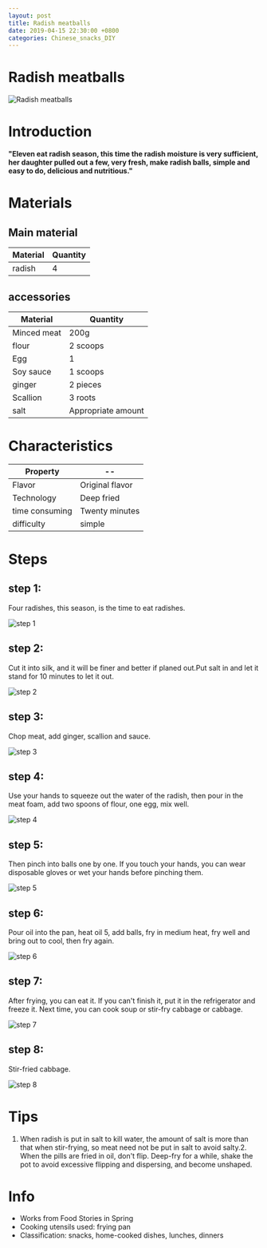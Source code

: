 ```yaml
---
layout: post
title: Radish meatballs
date: 2019-04-15 22:30:00 +0800
categories: Chinese_snacks_DIY
---
```


# Radish meatballs

![Radish meatballs]({{site.baseurl}}/img/422169/422169.jpg)

# Introduction

**"Eleven eat radish season, this time the radish moisture is very sufficient, her daughter pulled out a few, very fresh, make radish balls, simple and easy to do, delicious and nutritious."**

# Materials


## Main material

Material|Quantity
--|--
radish|4

## accessories

Material|Quantity
--|--
Minced meat|200g
flour|2 scoops
Egg|1
Soy sauce|1 scoops
ginger|2 pieces
Scallion|3 roots
salt|Appropriate amount

# Characteristics

Property|--
--|--
Flavor|Original flavor
Technology|Deep fried
time consuming|Twenty minutes
difficulty|simple

# Steps

## step 1:

Four radishes, this season, is the time to eat radishes.

![step 1]({{site.baseurl}}/img/422169/1.jpg)

## step 2:

Cut it into silk, and it will be finer and better if planed out.Put salt in and let it stand for 10 minutes to let it out.

![step 2]({{site.baseurl}}/img/422169/2.jpg)

## step 3:

Chop meat, add ginger, scallion and sauce.

![step 3]({{site.baseurl}}/img/422169/3.jpg)

## step 4:

Use your hands to squeeze out the water of the radish, then pour in the meat foam, add two spoons of flour, one egg, mix well.

![step 4]({{site.baseurl}}/img/422169/4.jpg)

## step 5:

Then pinch into balls one by one. If you touch your hands, you can wear disposable gloves or wet your hands before pinching them.

![step 5]({{site.baseurl}}/img/422169/5.jpg)

## step 6:

Pour oil into the pan, heat oil 5, add balls, fry in medium heat, fry well and bring out to cool, then fry again.

![step 6]({{site.baseurl}}/img/422169/6.jpg)

## step 7:

After frying, you can eat it. If you can't finish it, put it in the refrigerator and freeze it. Next time, you can cook soup or stir-fry cabbage or cabbage.

![step 7]({{site.baseurl}}/img/422169/7.jpg)

## step 8:

Stir-fried cabbage.

![step 8]({{site.baseurl}}/img/422169/8.jpg)

# Tips

1. When radish is put in salt to kill water, the amount of salt is more than that when stir-frying, so meat need not be put in salt to avoid salty.2. When the pills are fried in oil, don't flip. Deep-fry for a while, shake the pot to avoid excessive flipping and dispersing, and become unshaped.

# Info

- Works from Food Stories in Spring
- Cooking utensils used: frying pan
- Classification: snacks, home-cooked dishes, lunches, dinners